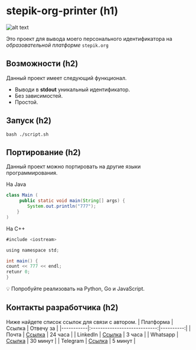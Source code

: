 
# stepik-org-printer (h1)

![alt text](https://ucarecdn.com/02b8ff49-8f2b-4ce9-be84-7d4bdc6b9b67/)

Это проект для вывода моего персонального идентификатора на *образовательной платформе* ```stepik.org```

## Возможности (h2)

Данный проект имеет следующий функционал.

- Выводи в **stdout** уникальный идентификатор.
- Без зависимостей.
- Простой.

 ## Запуск (h2)

 ```
 bash ./script.sh
 ```
  ## Портирование (h2)

  Данный проект можно портировать на другие языки программирования.

  На Java
  ```Java
  class Main (
       public static void main(String[] args) {
          System.out.println("777");
      }
  )
  ```
  На C++
  ```Java
  #include <iostream>
  
  using namespace std;

  int main() {
  count << 777 << endl;
  retunr 0;
  }
  ```
  💡 Попробуйте реализовать на Python, Go и JavaScript.

   ## Контакты разработчика (h2)
   Ниже найдете список ссылок для связи с автором.
   | Платформа |     Ссылка                   | Отвечу за |
   |-----------|:----------------------------:|----------:|
   | Почта     | [Ссылка](https://stepik.org) | 24 часа   |
   | LinkedIn  | [Ссылка](https://stepik.org) | 3 часа    |
   | Whatsapp  | [Ссылка](https://stepik.org) | 30 минут  |
   | Telegram  | [Ссылка](https://stepik.org) | 5 минут   |
